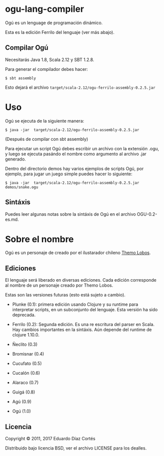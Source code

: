 # ogu-lang-compiler

Ogú es un lenguage de programación dinámico.

Esta es la edición Ferrilo del lenguaje (ver más abajo).

## Compilar Ogú

Necesitarás Java 1.8, Scala 2.12 y SBT 1.2.8.

Para generar el compilador debes hacer:

    $ sbt assembly

Esto dejará el archivo  `target/scala-2.12/ogu-ferrilo-assembly-0.2.5.jar` 

# Uso

Ogú se ejecuta de la siguiente manera:

    $ java -jar  target/scala-2.12/ogu-ferrilo-assembly-0.2.5.jar

(Después de compilar con sbt assembly)

Para ejecutar un script Ogú debes escribir un archivo con la extensión .ogu, y luego se ejecuta pasándo el nombre como argumento al archivo .jar generado.

Dentro del directorio demos hay varios ejemplos de scripts Ogú, por ejemplo, para jugar un juego simple puedes hacer lo siguiente:

    $ java -jar  target/scala-2.12/ogu-ferrilo-assembly-0.2.5.jar demos/snake.ogu
    
## Sintáxis

Puedes leer algunas notas sobre la sintáxis de Ogú en el archivo OGU-0.2-es.md.

# Sobre el nombre

Ogú es un personaje de creado por el ilustarador chileno [Themo Lobos](https://en.wikipedia.org/wiki/Themo_Lobos).

## Ediciones

El lenguaje será liberado en diversas ediciones. Cada edición corresponde al nombre de un personaje creado por Themo Lobos.

Estas son las versiones futuras (esto está sujeto a cambio).

- Plunke (0.1): primera edición usando Clojure y su runtime para interpretar scripts, en un subconjunto del lenguaje.
Esta versión ha sido deprecada.

- Ferrilo (0.2): Segunda edición. Es una re escritura del parser en Scala. Hay cambios importantes en la sintáxis. 
Aún depende del runtime de clojure 1.10.0.

- Ñeclito (0.3)

- Bromisnar (0.4)

- Cucufato (0.5)

- Cucalón (0.6)

- Alaraco (0.7)

- Guigá (0.8)

- Agú (0.9)

- Ogú (1.0)

## Licencia

Copyright © 2011, 2017 Eduardo Díaz Cortés

Distribuido bajo licencia BSD, ver el archivo LICENSE para los dealles.

